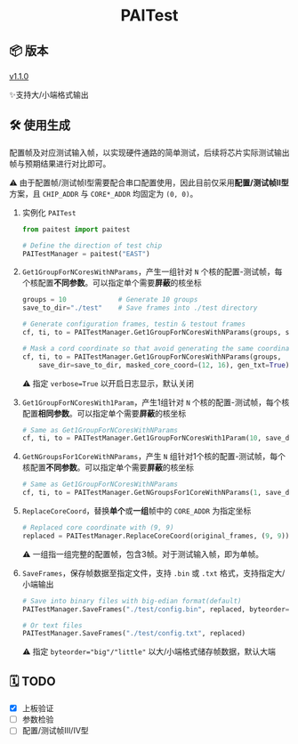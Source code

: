 <div align="center">

# PAITest

</div>

## 📦 版本

[v1.1.0](https://github.com/PAICookers/PAITest/releases/tag/v1.1.0)

✨支持大/小端格式输出

## 🛠️ 使用生成

配置帧及对应测试输入帧，以实现硬件通路的简单测试，后续将芯片实际测试输出帧与预期结果进行对比即可。

⚠️ 由于配置帧/测试帧I型需要配合串口配置使用，因此目前仅采用**配置/测试帧II型**方案，且 `CHIP_ADDR` 与 `CORE*_ADDR` 均固定为 `(0, 0)`。

1. 实例化 `PAITest`

   ```python
   from paitest import paitest

   # Define the direction of test chip
   PAITestManager = paitest("EAST")
   ```
2. `Get1GroupForNCoresWithNParams`，产生一组针对 `N` 个核的配置-测试帧，每个核配置**不同参数**。可以指定单个需要**屏蔽**的核坐标

   ```python
   groups = 10             # Generate 10 groups
   save_to_dir="./test"    # Save frames into ./test directory

   # Generate configuration frames, testin & testout frames
   cf, ti, to = PAITestManager.Get1GroupForNCoresWithNParams(groups, save_dir=save_to_dir, verbose=True)

   # Mask a cord coordinate so that avoid generating the same coordinate.
   cf, ti, to = PAITestManager.Get1GroupForNCoresWithNParams(groups,
       save_dir=save_to_dir, masked_core_coord=(12, 16), gen_txt=True)
   ```

   ⚠️ 指定 `verbose=True` 以开启日志显示，默认关闭
3. `Get1GroupForNCoresWith1Param`，产生1组针对 `N` 个核的配置-测试帧，每个核配置**相同参数**。可以指定单个需要**屏蔽**的核坐标

   ```python
   # Same as Get1GroupForNCoresWithNParams
   cf, ti, to = PAITestManager.Get1GroupForNCoresWith1Param(10, save_dir="./test")
   ```
4. `GetNGroupsFor1CoreWithNParams`，产生 `N` 组针对1个核的配置-测试帧，每个核配置**不同参数**。可以指定单个需要**屏蔽**的核坐标

   ```python
   # Same as Get1GroupForNCoresWithNParams
   cf, ti, to = PAITestManager.GetNGroupsFor1CoreWithNParams(1, save_dir="./test")
   ```
5. `ReplaceCoreCoord`，替换**单个**或**一组**帧中的 `CORE_ADDR` 为指定坐标

   ```python
   # Replaced core coordinate with (9, 9)
   replaced = PAITestManager.ReplaceCoreCoord(original_frames, (9, 9))
   ```

   ⚠️ 一组指一组完整的配置帧，包含3帧。对于测试输入帧，即为单帧。
6. `SaveFrames`，保存帧数据至指定文件，支持 `.bin` 或 `.txt` 格式，支持指定大/小端输出

   ```python
   # Save into binary files with big-edian format(default)
   PAITestManager.SaveFrames("./test/config.bin", replaced, byteorder="big")

   # Or text files
   PAITestManager.SaveFrames("./test/config.txt", replaced)
   ```

   ⚠️ 指定 `byteorder="big"/"little"` 以大/小端格式储存帧数据，默认大端

## 🗓️ TODO

- [X] 上板验证
- [ ] 参数检验
- [ ] 配置/测试帧III/IV型
